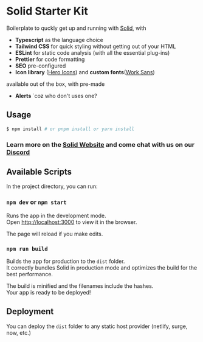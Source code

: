 # Solid Starter Kit

Boilerplate to quckly get up and running with [Solid](https://solidjs.com), with

- __Typescript__ as the language choice
- __Tailwind CSS__ for quick styling without getting out of your HTML
- __ESLint__ for static code analysis (with all the essential plug-ins)
- __Prettier__ for code formatting
- __SEO__ pre-configured
- __Icon library__ ([Hero Icons](https://heroicons.com/)) and __custom fonts__([Work Sans](https://fonts.google.com/specimen/Work+Sans))

available out of the box, with pre-made
- __Alerts__ `coz who don't uses one?

## Usage

```bash
$ npm install # or pnpm install or yarn install
```

### Learn more on the [Solid Website](https://solidjs.com) and come chat with us on our [Discord](https://discord.com/invite/solidjs)

## Available Scripts

In the project directory, you can run:

### `npm dev` or `npm start`

Runs the app in the development mode.<br>
Open [http://localhost:3000](http://localhost:3000) to view it in the browser.

The page will reload if you make edits.<br>

### `npm run build`

Builds the app for production to the `dist` folder.<br>
It correctly bundles Solid in production mode and optimizes the build for the best performance.

The build is minified and the filenames include the hashes.<br>
Your app is ready to be deployed!

## Deployment

You can deploy the `dist` folder to any static host provider (netlify, surge, now, etc.)
